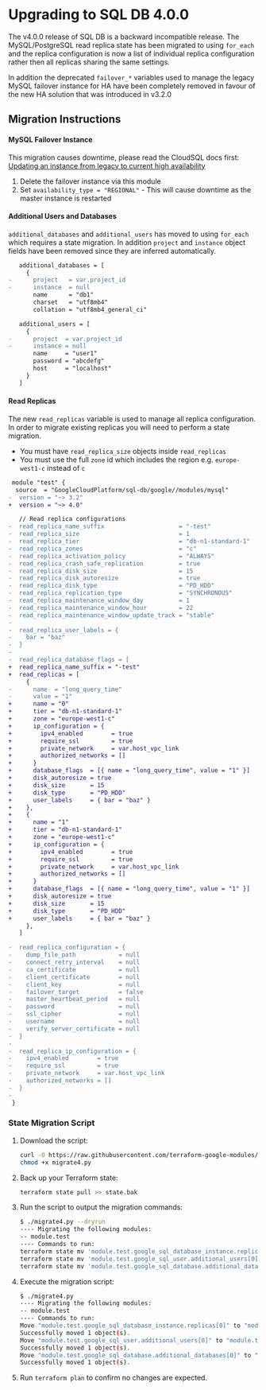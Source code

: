 # Upgrading to SQL DB 4.0.0

The v4.0.0 release of SQL DB is a backward incompatible release. The MySQL/PostgreSQL read replica state has been migrated to using `for_each` and the replica configuration is now a list of individual replica configuration rather then all replicas sharing the same settings.

In addition the deprecated `failover_*` variables used to manage the legacy MySQL failover instance for HA have been completely removed in favour of the new HA solution that was introduced in v3.2.0

## Migration Instructions
#### MySQL Failover Instance

This migration causes downtime, please read the CloudSQL docs first: [Updating an instance from legacy to current high availability](https://cloud.google.com/sql/docs/mysql/configure-ha#update-from-legacy)

1. Delete the failover instance via this module
2. Set `availability_type = "REGIONAL"` - This will cause downtime as the master instance is restarted


#### Additional Users and Databases
`additional_databases` and `additional_users` has moved to using `for_each` which requires a state migration. In addition `project` and `instance` object fields have been removed since they are inferred automatically.

```diff
   additional_databases = [
     {
-      project   = var.project_id
-      instance  = null
       name      = "db1"
       charset   = "utf8mb4"
       collation = "utf8mb4_general_ci"

   additional_users = [
     {
-      project  = var.project_id
-      instance = null
       name     = "user1"
       password = "abcdefg"
       host     = "localhost"
     }
   ]

```

#### Read Replicas
The new `read_replicas` variable is used to manage all replica configuration. In order to migrate existing replicas you will need to perform a state migration.

- You must have `read_replica_size` objects inside `read_replicas`
- You must use the full `zone` id which includes the region e.g. `europe-west1-c` instead of `c`

```diff
 module "test" {
  source  = "GoogleCloudPlatform/sql-db/google//modules/mysql"
-  version = "~> 3.2"
+  version = "~> 4.0"

   // Read replica configurations
-  read_replica_name_suffix                     = "-test"
-  read_replica_size                            = 1
-  read_replica_tier                            = "db-n1-standard-1"
-  read_replica_zones                           = "c"
-  read_replica_activation_policy               = "ALWAYS"
-  read_replica_crash_safe_replication          = true
-  read_replica_disk_size                       = 15
-  read_replica_disk_autoresize                 = true
-  read_replica_disk_type                       = "PD_HDD"
-  read_replica_replication_type                = "SYNCHRONOUS"
-  read_replica_maintenance_window_day          = 1
-  read_replica_maintenance_window_hour         = 22
-  read_replica_maintenance_window_update_track = "stable"
-
-  read_replica_user_labels = {
-    bar = "baz"
-  }
-
-  read_replica_database_flags = [
+  read_replica_name_suffix = "-test"
+  read_replicas = [
     {
-      name  = "long_query_time"
-      value = "1"
+      name = "0"
+      tier = "db-n1-standard-1"
+      zone = "europe-west1-c"
+      ip_configuration = {
+        ipv4_enabled        = true
+        require_ssl         = true
+        private_network     = var.host_vpc_link
+        authorized_networks = []
+      }
+      database_flags  = [{ name = "long_query_time", value = "1" }]
+      disk_autoresize = true
+      disk_size       = 15
+      disk_type       = "PD_HDD"
+      user_labels     = { bar = "baz" }
+    },
+    {
+      name = "1"
+      tier = "db-n1-standard-1"
+      zone = "europe-west1-c"
+      ip_configuration = {
+        ipv4_enabled        = true
+        require_ssl         = true
+        private_network     = var.host_vpc_link
+        authorized_networks = []
+      }
+      database_flags  = [{ name = "long_query_time", value = "1" }]
+      disk_autoresize = true
+      disk_size       = 15
+      disk_type       = "PD_HDD"
+      user_labels     = { bar = "baz" }
     },
   ]

-  read_replica_configuration = {
-    dump_file_path            = null
-    connect_retry_interval    = null
-    ca_certificate            = null
-    client_certificate        = null
-    client_key                = null
-    failover_target           = false
-    master_heartbeat_period   = null
-    password                  = null
-    ssl_cipher                = null
-    username                  = null
-    verify_server_certificate = null
-  }
-
-  read_replica_ip_configuration = {
-    ipv4_enabled        = true
-    require_ssl         = true
-    private_network     = var.host_vpc_link
-    authorized_networks = []
-  }
-
 }
```

### State Migration Script

1.  Download the script:

    ```sh
    curl -O https://raw.githubusercontent.com/terraform-google-modules/terraform-google-sql-db/master/helpers/migrate4.py
    chmod +x migrate4.py
    ```

2.  Back up your Terraform state:

    ```sh
    terraform state pull >> state.bak
    ```

2.  Run the script to output the migration commands:

    ```sh
    $ ./migrate4.py --dryrun
    ---- Migrating the following modules:
    -- module.test
    ---- Commands to run:
    terraform state mv 'module.test.google_sql_database_instance.replicas[0]' 'module.test.google_sql_database_instance.replicas["test-migration-replica-test0"]'
    terraform state mv 'module.test.google_sql_user.additional_users[0]' 'module.test.google_sql_user.additional_users["user1"]'
    terraform state mv 'module.test.google_sql_database.additional_databases[0]' 'module.test.google_sql_database.additional_databases["db1"]'

    ```

3.  Execute the migration script:

    ```sh
    $ ./migrate4.py
    ---- Migrating the following modules:
    -- module.test
    ---- Commands to run:
    Move "module.test.google_sql_database_instance.replicas[0]" to "module.test.google_sql_database_instance.replicas[\"test-migration-replica-test0\"]"
    Successfully moved 1 object(s).
    Move "module.test.google_sql_user.additional_users[0]" to "module.test.google_sql_user.additional_users[\"user1\"]"
    Successfully moved 1 object(s).
    Move "module.test.google_sql_database.additional_databases[0]" to "module.test.google_sql_database.additional_databases[\"db1\"]"
    Successfully moved 1 object(s).

    ```

4.  Run `terraform plan` to confirm no changes are expected.
